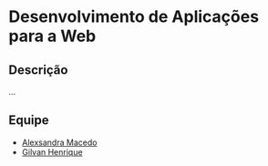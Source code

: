 # Desenvolvimento de Aplicações para a Web

## Descrição
...

## Equipe
* [Alexsandra Macedo](https://github.com/AlexsandraM)
* [Gilvan Henrique](https://github.com/GilvanHenrique)
